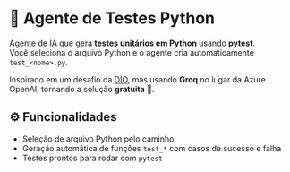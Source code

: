 # 🤖 Agente de Testes Python

Agente de IA que gera **testes unitários em Python** usando **pytest**.  
Você seleciona o arquivo Python e o agente cria automaticamente `test_<nome>.py`.

Inspirado em um desafio da [DIO](https://www.dio.me/), mas usando **Groq** no lugar da Azure OpenAI, tornando a solução **gratuita** 🚀.

## ⚙️ Funcionalidades
- Seleção de arquivo Python pelo caminho  
- Geração automática de funções `test_*` com casos de sucesso e falha  
- Testes prontos para rodar com `pytest`
